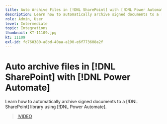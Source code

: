 ```yaml
---
title: Auto Archive Files in [!DNL SharePoint] with [!DNL Power Automate]
description: Learn how to automatically archive signed documents to a [!DNL SharePoint] library using [!DNL Power Automate]
role: Admin, User
level: Intermediate
topic: Integrations
thumbnail: KT-11109.jpg
kt: 11109
exl-id: fc760380-a8bd-40aa-a190-e6f773608a2f
---
```

# Auto archive files in [!DNL SharePoint] with [!DNL Power Automate]

Learn how to automatically archive signed documents to a [!DNL SharePoint] library using [!DNL Power Automate].

>[!VIDEO](https://video.tv.adobe.com/v/3409121?quality=12&learn=on&hidetitle=true)
